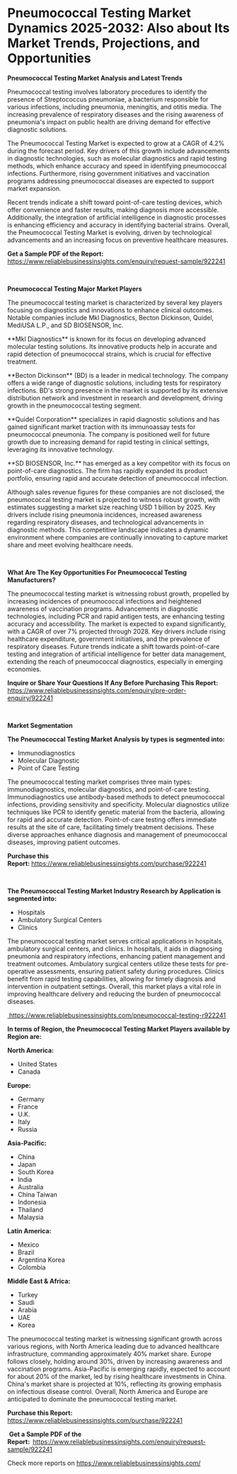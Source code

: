 <p><h1>Pneumococcal Testing Market Dynamics 2025-2032: Also about Its Market Trends, Projections, and Opportunities</h1></p><p><strong>Pneumococcal Testing Market Analysis and Latest Trends</strong></p>
<p><p>Pneumococcal testing involves laboratory procedures to identify the presence of Streptococcus pneumoniae, a bacterium responsible for various infections, including pneumonia, meningitis, and otitis media. The increasing prevalence of respiratory diseases and the rising awareness of pneumonia's impact on public health are driving demand for effective diagnostic solutions. </p><p>The Pneumococcal Testing Market is expected to grow at a CAGR of 4.2% during the forecast period. Key drivers of this growth include advancements in diagnostic technologies, such as molecular diagnostics and rapid testing methods, which enhance accuracy and speed in identifying pneumococcal infections. Furthermore, rising government initiatives and vaccination programs addressing pneumococcal diseases are expected to support market expansion.</p><p>Recent trends indicate a shift toward point-of-care testing devices, which offer convenience and faster results, making diagnosis more accessible. Additionally, the integration of artificial intelligence in diagnostic processes is enhancing efficiency and accuracy in identifying bacterial strains. Overall, the Pneumococcal Testing Market is evolving, driven by technological advancements and an increasing focus on preventive healthcare measures.</p></p>
<p><strong>Get a Sample PDF of the Report:&nbsp;</strong> <a href="https://www.reliablebusinessinsights.com/enquiry/request-sample/922241?utm_campaign=2208&utm_medium=2&utm_source=Github&utm_content=ia&utm_term=07032025&utm_id=pneumococcal-testing">https://www.reliablebusinessinsights.com/enquiry/request-sample/922241</a></p>
<p>&nbsp;</p>
<p><strong>Pneumococcal Testing Major Market Players</strong></p>
<p><p>The pneumococcal testing market is characterized by several key players focusing on diagnostics and innovations to enhance clinical outcomes. Notable companies include Mkl Diagnostics, Becton Dickinson, Quidel, MediUSA L.P., and SD BIOSENSOR, Inc.</p><p>**Mkl Diagnostics** is known for its focus on developing advanced molecular testing solutions. Its innovative products help in accurate and rapid detection of pneumococcal strains, which is crucial for effective treatment.</p><p>**Becton Dickinson** (BD) is a leader in medical technology. The company offers a wide range of diagnostic solutions, including tests for respiratory infections. BD's strong presence in the market is supported by its extensive distribution network and investment in research and development, driving growth in the pneumococcal testing segment.</p><p>**Quidel Corporation** specializes in rapid diagnostic solutions and has gained significant market traction with its immunoassay tests for pneumococcal pneumonia. The company is positioned well for future growth due to increasing demand for rapid testing in clinical settings, leveraging its innovative technology.</p><p>**SD BIOSENSOR, Inc.** has emerged as a key competitor with its focus on point-of-care diagnostics. The firm has rapidly expanded its product portfolio, ensuring rapid and accurate detection of pneumococcal infection.</p><p>Although sales revenue figures for these companies are not disclosed, the pneumococcal testing market is projected to witness robust growth, with estimates suggesting a market size reaching USD 1 billion by 2025. Key drivers include rising pneumonia incidences, increased awareness regarding respiratory diseases, and technological advancements in diagnostic methods. This competitive landscape indicates a dynamic environment where companies are continually innovating to capture market share and meet evolving healthcare needs.</p></p>
<p>&nbsp;</p>
<p><strong>What Are The Key Opportunities For Pneumococcal Testing Manufacturers?</strong></p>
<p><p>The pneumococcal testing market is witnessing robust growth, propelled by increasing incidences of pneumococcal infections and heightened awareness of vaccination programs. Advancements in diagnostic technologies, including PCR and rapid antigen tests, are enhancing testing accuracy and accessibility. The market is expected to expand significantly, with a CAGR of over 7% projected through 2028. Key drivers include rising healthcare expenditure, government initiatives, and the prevalence of respiratory diseases. Future trends indicate a shift towards point-of-care testing and integration of artificial intelligence for better data management, extending the reach of pneumococcal diagnostics, especially in emerging economies.</p></p>
<p><strong>Inquire or Share Your Questions If Any Before Purchasing This Report:</strong> <a href="https://www.reliablebusinessinsights.com/enquiry/pre-order-enquiry/922241?utm_campaign=2208&utm_medium=2&utm_source=Github&utm_content=ia&utm_term=07032025&utm_id=pneumococcal-testing">https://www.reliablebusinessinsights.com/enquiry/pre-order-enquiry/922241</a></p>
<p>&nbsp;</p>
<p><strong>Market Segmentation</strong></p>
<p><strong>The Pneumococcal Testing Market Analysis by types is segmented into:</strong></p>
<p><ul><li>Immunodiagnostics</li><li>Molecular Diagnostic</li><li>Point of Care Testing</li></ul></p>
<p><p>The pneumococcal testing market comprises three main types: immunodiagnostics, molecular diagnostics, and point-of-care testing. Immunodiagnostics use antibody-based methods to detect pneumococcal infections, providing sensitivity and specificity. Molecular diagnostics utilize techniques like PCR to identify genetic material from the bacteria, allowing for rapid and accurate detection. Point-of-care testing offers immediate results at the site of care, facilitating timely treatment decisions. These diverse approaches enhance diagnosis and management of pneumococcal diseases, improving patient outcomes.</p></p>
<p><strong>Purchase this Report:&nbsp;</strong><a href="https://www.reliablebusinessinsights.com/purchase/922241?utm_campaign=2208&utm_medium=2&utm_source=Github&utm_content=ia&utm_term=07032025&utm_id=pneumococcal-testing">https://www.reliablebusinessinsights.com/purchase/922241</a></p>
<p>&nbsp;</p>
<p><strong>The Pneumococcal Testing Market Industry Research by Application is segmented into:</strong></p>
<p><ul><li>Hospitals</li><li>Ambulatory Surgical Centers</li><li>Clinics</li></ul></p>
<p><p>The pneumococcal testing market serves critical applications in hospitals, ambulatory surgical centers, and clinics. In hospitals, it aids in diagnosing pneumonia and respiratory infections, enhancing patient management and treatment outcomes. Ambulatory surgical centers utilize these tests for pre-operative assessments, ensuring patient safety during procedures. Clinics benefit from rapid testing capabilities, allowing for timely diagnosis and intervention in outpatient settings. Overall, this market plays a vital role in improving healthcare delivery and reducing the burden of pneumococcal diseases.</p></p>
<p><a href="https://www.reliablebusinessinsights.com/pneumococcal-testing-r922241?utm_campaign=2208&utm_medium=2&utm_source=Github&utm_content=ia&utm_term=07032025&utm_id=pneumococcal-testing">&nbsp;https://www.reliablebusinessinsights.com/pneumococcal-testing-r922241</a></p>
<p><strong>In terms of Region, the Pneumococcal Testing Market Players available by Region are:</strong></p>
<p>
    <p> <strong> North America: </strong>
        <ul>
            <li>United States</li>
            <li>Canada</li>
        </ul>
        </p> 
    <p> <strong> Europe: </strong>
        <ul>
            <li>Germany</li>
            <li>France</li>
            <li>U.K.</li>
            <li>Italy</li>
            <li>Russia</li>
        </ul>
        </p> 
    <p> <strong> Asia-Pacific: </strong>
        <ul>
            <li>China</li>
            <li>Japan</li>
            <li>South Korea</li>
            <li>India</li>
            <li>Australia</li>
            <li>China Taiwan</li>
            <li>Indonesia</li>
            <li>Thailand</li>
            <li>Malaysia</li>
        </ul>
        </p> 
    <p> <strong> Latin America: </strong>
        <ul>
            <li>Mexico</li>
            <li>Brazil</li>
            <li>Argentina Korea</li>
            <li>Colombia</li>
        </ul>
        </p> 
    <p> <strong> Middle East & Africa: </strong>
        <ul>
            <li>Turkey</li>
            <li>Saudi</li>
            <li>Arabia</li>
            <li>UAE</li>
            <li>Korea</li>
        </ul>
    </p>
    </p>
<p><p>The pneumococcal testing market is witnessing significant growth across various regions, with North America leading due to advanced healthcare infrastructure, commanding approximately 40% market share. Europe follows closely, holding around 30%, driven by increasing awareness and vaccination programs. Asia-Pacific is emerging rapidly, expected to account for about 20% of the market, led by rising healthcare investments in China. China's market share is projected at 10%, reflecting its growing emphasis on infectious disease control. Overall, North America and Europe are anticipated to dominate the pneumococcal testing market.</p></p>
<p><strong>Purchase this Report: </strong><a href="https://www.reliablebusinessinsights.com/purchase/922241?utm_campaign=2208&utm_medium=2&utm_source=Github&utm_content=ia&utm_term=07032025&utm_id=pneumococcal-testing">https://www.reliablebusinessinsights.com/purchase/922241</a></p>
<p>&nbsp;<strong>Get a Sample PDF of the Report:&nbsp;&nbsp;</strong><a href="https://www.reliablebusinessinsights.com/enquiry/request-sample/922241?utm_campaign=2208&utm_medium=2&utm_source=Github&utm_content=ia&utm_term=07032025&utm_id=pneumococcal-testing">https://www.reliablebusinessinsights.com/enquiry/request-sample/922241</a></p>
<p><strong></strong></p>
<p>Check more reports on <a href="https://www.reliablebusinessinsights.com/?utm_campaign=2208&utm_medium=2&utm_source=Github&utm_content=ia&utm_term=07032025&utm_id=pneumococcal-testing">https://www.reliablebusinessinsights.com/</a></p>